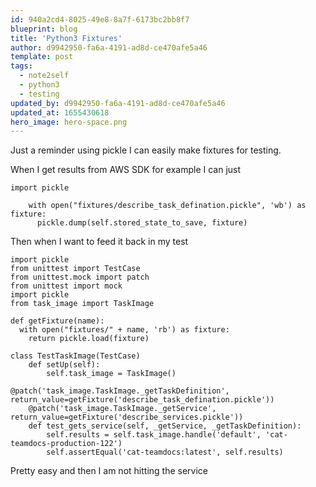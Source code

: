```yaml
---
id: 940a2cd4-8025-49e8-8a7f-6173bc2bb8f7
blueprint: blog
title: 'Python3 Fixtures'
author: d9942950-fa6a-4191-ad8d-ce470afe5a46
template: post
tags:
  - note2self
  - python3
  - testing
updated_by: d9942950-fa6a-4191-ad8d-ce470afe5a46
updated_at: 1655430618
hero_image: hero-space.png
---
```

Just a reminder using pickle I can easily make fixtures for testing.

When I get results from AWS SDK for example I can just 

```
import pickle

    with open("fixtures/describe_task_defination.pickle", 'wb') as fixture:
      pickle.dump(self.stored_state_to_save, fixture)
```

Then when I want to feed it back in my test

```
import pickle
from unittest import TestCase
from unittest.mock import patch
from unittest import mock
import pickle
from task_image import TaskImage

def getFixture(name):
  with open("fixtures/" + name, 'rb') as fixture:
    return pickle.load(fixture)

class TestTaskImage(TestCase)
    def setUp(self):
        self.task_image = TaskImage()

@patch('task_image.TaskImage._getTaskDefinition', return_value=getFixture('describe_task_defination.pickle'))
    @patch('task_image.TaskImage._getService', return_value=getFixture('describe_services.pickle'))
    def test_gets_service(self, _getService, _getTaskDefinition):
        self.results = self.task_image.handle('default', 'cat-teamdocs-production-122')
        self.assertEqual('cat-teamdocs:latest', self.results)
```

Pretty easy and then I am not hitting the service